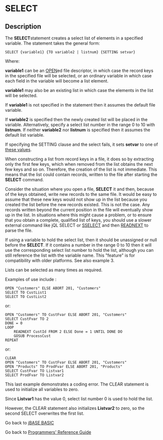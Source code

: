 # SELECT

<PageHeader />

## Description

The **SELECT**statement creates a select list of elements in a specified variable. The statement takes the general form:

```
SELECT {variable1} {TO variable2 | listnum} {SETTING setvar}
```

Where:

**variable1** can be an [OPEN](./../open)ed file descriptor, in which case the record keys in the specified file will be selected, or an ordinary variable in which case each field in the variable will become a list element.

**variable1** may also be an existing list in which case the elements in the list will be selected.

If **variable1** is not specified in the statement then it assumes the default file variable.

If **variable2** is specified then the newly created list will be placed in the variable. Alternatively, specify a select list number in the range 0 to 10 with **listnum**. If neither **variable2** nor **listnum** is specified then it assumes the default list variable.

If specifying the SETTING clause and the select fails, it sets **setvar** to one of [these values](./../incremental-file-errors).

When constructing a list from record keys in a file, it does so by extracting only the first few keys, which when removed from the list obtains the next few keys and so on. Therefore, the creation of the list is not immediate. This means that the list could contain records, written to the file after starting the **SELECT** command.

Consider the situation where you open a file, **SELECT** it and then, because of the keys obtained, write new records to the same file. It would be easy to assume that these new keys would not show up in the list because you created the list before the new records existed. This is not the case. Any records written beyond the current position in the file will eventually show up in the list. In situations where this might cause a problem, or to ensure that you obtain a complete, qualified list of keys, you should use a slower external command like jQL SELECT or [SSELECT](./../sselect) and then [READNEXT](./../readnext) to parse the file.

If using a variable to hold the select list, then it should be unassigned or null before the **SELECT**. If it contains a number in the range 0 to 10 then it will use the corresponding select list number to hold the list, although you can still reference the list with the variable name. This "feature" is for compatibility with older platforms. See also example 3.

Lists can be selected as many times as required.

Examples of use include :

```
OPEN "Customers" ELSE ABORT 201, "Customers"
SELECT TO CustList1
SELECT TO CustList2
```

or:

```
OPEN "Customers" TO CustFvar ELSE ABORT 201, "Customers"
SELECT CustFvar TO 2
DONE = 0
LOOP
    READNEXT CustId FROM 2 ELSE Done = 1 UNTIL DONE DO
    GOSUB ProcessCust
REPEAT
```

or:

```
CLEAR
OPEN "Customers" TO CustFvar ELSE ABORT 201, "Customers"
OPEN "Products" TO ProdFvar ELSE ABORT 201, "Products"
SELECT CustFvar TO Listvar1
SELECT ProdFvar TO Listvar2
 ```

This last example demonstrates a coding error. The CLEAR statement is used to initialize all variables to zero.

Since **Listvar1** has the value 0, select list number 0 is used to hold the list.

However, the CLEAR statement also initializes **Listvar2** to zero, so the second SELECT overwrites the first list.

Go back to [jBASE BASIC](./../README.md)

Go back to [Programmers' Reference Guide](./../../reference-guides/jbc/README.md)

<PageFooter />
